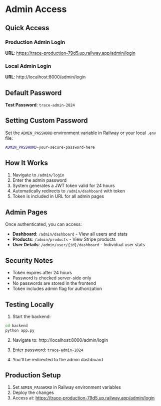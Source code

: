 # Admin Access

## Quick Access

### Production Admin Login
**URL**: https://trace-production-79d5.up.railway.app/admin/login

### Local Admin Login
**URL**: http://localhost:8000/admin/login

## Default Password
**Test Password**: `trace-admin-2024`

## Setting Custom Password

Set the `ADMIN_PASSWORD` environment variable in Railway or your local `.env` file:

```bash
ADMIN_PASSWORD=your-secure-password-here
```

## How It Works

1. Navigate to `/admin/login`
2. Enter the admin password
3. System generates a JWT token valid for 24 hours
4. Automatically redirects to `/admin/dashboard` with token
5. Token is included in URL for all admin pages

## Admin Pages

Once authenticated, you can access:

- **Dashboard**: `/admin/dashboard` - View all users and stats
- **Products**: `/admin/products` - View Stripe products
- **User Details**: `/admin/user/{id}/dashboard` - Individual user stats

## Security Notes

- Token expires after 24 hours
- Password is checked server-side only
- No passwords are stored in the frontend
- Token includes admin flag for authorization

## Testing Locally

1. Start the backend:
```bash
cd backend
python app.py
```

2. Navigate to: http://localhost:8000/admin/login

3. Enter password: `trace-admin-2024`

4. You'll be redirected to the admin dashboard

## Production Setup

1. Set `ADMIN_PASSWORD` in Railway environment variables
2. Deploy the changes
3. Access at: https://trace-production-79d5.up.railway.app/admin/login